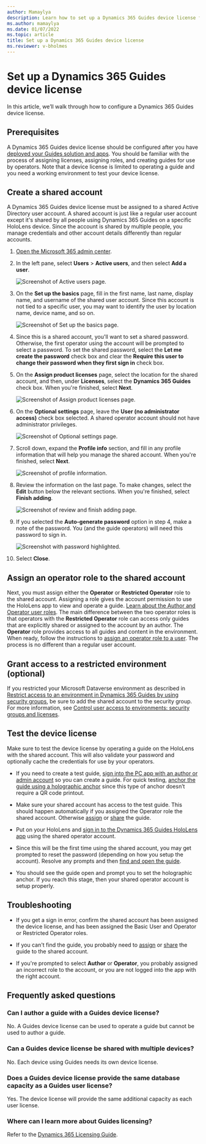 ```yaml
---
author: Mamaylya
description: Learn how to set up a Dynamics 365 Guides device license for multiple operators on a single HoloLens device.
ms.author: mamaylya
ms.date: 01/07/2022
ms.topic: article
title: Set up a Dynamics 365 Guides device license
ms.reviewer: v-bholmes
---
```


# Set up a Dynamics 365 Guides device license

In this article, we’ll walk through how to configure a Dynamics 365 Guides device license.

## Prerequisites

A Dynamics 365 Guides device license should be configured after you have [deployed your Guides solution and apps](setup.md). You should be familiar with the process of assigning licenses, 
assigning roles, and creating guides for use by operators. Note that a device license is limited to operating a guide and you need a working environment to test 
your device license.

## Create a shared account

A Dynamics 365 Guides device license must be assigned to a shared Active Directory user account. A shared account is just like a regular user account except it's shared by all 
people using Dynamics 365 Guides on a specific HoloLens device. Since the account is shared by multiple people, you manage credentials and other account details differently than regular accounts.

1. [Open the Microsoft 365 admin center](https://admin.microsoft.com/AdminPortal/Home).

2. In the left pane, select **Users** > **Active users**, and then select **Add a user**.
 
   ![Screenshot of Active users page.](media/device-license-active-users.jpg "Screenshot of Active users page")
   
3. On the **Set up the basics** page, fill in the first name, last name, display name, and username of the shared user account. Since this account is not tied to a specific user, you may want to identify the user by location name, device name, and so on.

   ![Screenshot of Set up the basics page.](media/device-license-set-up-basics.jpg "Screenshot of Set up the basics page")

4. Since this is a shared account, you'll want to set a shared password. Otherwise, the first operator using the account will be prompted to select a password. To set the shared password, select the **Let me create the password** check box and clear the **Require this user to change their password when they first sign in** check box.    
 
5. On the **Assign product licenses** page, select the location for the shared account, and then, under **Licenses**, select the **Dynamics 365 Guides** check box. When you're finished, select **Next**.

    ![Screenshot of Assign product licenses page.](media/device-license-assign-product-licenses.jpg "Screenshot of Assign product licenses page")
 
6. On the **Optional settings** page, leave the **User (no administrator access)** check box selected. A shared operator account should not have administrator privileges.

    ![Screenshot of Optional settings page.](media/device-license-optional-settings.jpg "Screenshot of Optional settings page")
 
7. Scroll down, expand the **Profile info** section, and fill in any profile information that will help you manage the shared account. When you're finished, select **Next**.

    ![Screenshot of profile information.](media/device-license-profile.jpg "Screenshot of profile information")
 
8. Review the information on the last page. To make changes, select the **Edit** button below the relevant sections. When you're finished, select **Finish adding**.

   ![Screenshot of review and finish adding page.](media/device-license-review.jpg "Screenshot of review and finish adding page")
 
9.	If you selected the **Auto-generate password** option in step 4, make a note of the password. You (and the guide operators) will need this password to sign in.

    ![Screenshot with password highlighted.](media/device-license-password.jpg "Screenshot with password highlighted")
 
10. Select **Close**.

## Assign an operator role to the shared account

Next, you must assign either the **Operator** or **Restricted Operator** role to the shared account. Assigning a role gives the account permission to use the HoloLens app to view and operate a guide. [Learn about the Author and Operator user roles](admin-role-types.md). The main difference between the two operator roles is that operators with the **Restricted Operator** role can access only guides that are explicitly shared or assigned to the account by an author. The **Operator** role provides access to all guides and content in the environment. When ready, follow the instructions to [assign an operator role to a user](assign-role.md#assign-roles-to-a-user). The process is no different than a regular user account.

## Grant access to a restricted environment (optional)

If you restricted your Microsoft Dataverse environment as described in [Restrict access to an environment in Dynamics 365 Guides by using security groups](admin-security.md), be sure to add the shared account to the security group. For more information, see [Control user access to environments: security groups and licenses](https://docs.microsoft.com/power-platform/admin/control-user-access).

## Test the device license

Make sure to test the device license by operating a guide on the HoloLens with the shared account. This will also validate your password and optionally cache the credentials for use by your operators.

- If you need to create a test guide, [sign into the PC app with an author or admin account](install-sign-in-pc-app.md#sign-in-to-the-app) so you can create a guide. For quick testing, [anchor the guide using a holographic anchor](pc-app-anchor-holographic.md) since this type of anchor doesn’t require a QR code printout.

- Make sure your shared account has access to the test guide. This should happen automatically if you assigned the Operator role the shared account. Otherwise [assign](admin-access-assign.md) or [share](admin-access-teams.md) the guide.

- Put on your HoloLens and [sign in to the Dynamics 365 Guides HoloLens app](hololens-app-install-sign-in.md) using the shared operator account.

- Since this will be the first time using the shared account, you may get prompted to reset the password (depending on how you setup the account). Resolve any prompts and 
then [find and open the guide](find-guide.md).

- You should see the guide open and prompt you to set the holographic anchor. If you reach this stage, then your shared operator account is setup properly.

## Troubleshooting

- If you get a sign in error, confirm the shared account has been assigned the device license, and has been assigned the Basic User and Operator or Restricted Operator roles. 

- If you can't find the guide, you probably need to [assign](admin-access-assign.md) or [share](admin-access-teams.md) the guide to the shared account.

- If you're prompted to select **Author** or **Operator**, you probably assigned an incorrect role to the account, or you are not logged into the app with the right account.

## Frequently asked questions

### Can I author a guide with a Guides device license?

No. A Guides device license can be used to operate a guide but cannot be used to author a guide.

### Can a Guides device license be shared with multiple devices?

No. Each device using Guides needs its own device license.

### Does a Guides device license provide the same database capacity as a Guides user license?

Yes. The device license will provide the same additional capacity as each user license. 

### Where can I learn more about Guides licensing?

Refer to the [Dynamics 365 Licensing Guide](https://go.microsoft.com/fwlink/?LinkId=866544&clcid=0x409).
